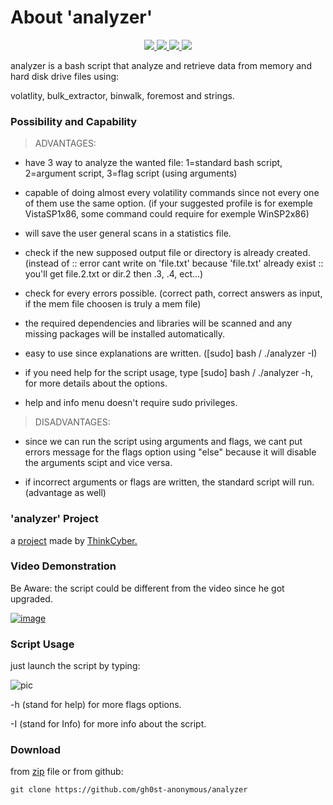 # About 'analyzer'

<p align="center">
   </a>
      <a href="https://github.com/gh0st-anonymous/analyzer">
      <img src="https://img.shields.io/badge/Version-1.0.0-darkgreen">
        <img src="https://img.shields.io/badge/Release%20Date-april%202022-purple">
  <img src="https://shields.io/badge/Bash-100%25-066da5">
  <img src="https://shields.io/badge/Platform-Linux-darkred">
    </a>
  </p>
</p>

analyzer is a bash script that analyze and retrieve data from memory and hard disk drive files using:

volatlity, bulk_extractor, binwalk, foremost and strings.

### Possibility and Capability

>ADVANTAGES:

- have 3 way to analyze the wanted file: 1=standard bash script, 2=argument script, 3=flag script (using arguments)

- capable of doing almost every volatility commands since not every one of them use the same option. (if your suggested profile is for exemple VistaSP1x86, some command could require for exemple WinSP2x86)

- will save the user general scans in a statistics file.

- check if the new supposed output file or directory is already created. (instead of :: error cant write on 'file.txt' because 'file.txt' already exist :: you'll get file.2.txt or dir.2 then .3, .4, ect...)

- check for every errors possible. (correct path, correct answers as input, if the mem file choosen is truly a mem file)

- the required dependencies and libraries will be scanned and any missing packages will be installed automatically.

- easy to use since explanations are written. ([sudo] bash  / ./analyzer -I)

- if you need help for the script usage, type [sudo] bash  / ./analyzer -h, for more details about the options.

- help and info menu doesn't require sudo privileges.

>DISADVANTAGES:

- since we can run the script using arguments and flags, we cant put errors message for the flags option using "else" because it will disable the arguments scipt and vice versa.

- if incorrect arguments or flags are written, the standard script will run. (advantage as well)

### 'analyzer' Project

a [project](https://github.com/gh0st-anonymous/analyzer/files/9894648/project.pdf) made by [ThinkCyber.](https://www.thinkcyber.co.il/)

### Video Demonstration

Be Aware: the script could be different from the video since he got upgraded.

[![image](https://user-images.githubusercontent.com/102325071/198853694-862848c2-16fa-43c5-9eb6-abd9679af4bd.jpg)](https://www.youtube.com/watch?v=aII0oweQ1V8)

### Script Usage

just launch the script by typing:

![pic](https://user-images.githubusercontent.com/102325071/199018360-a9922f2d-2106-44d3-a99d-ea9233c0eb67.png)

-h (stand for help) for more flags options.

-I (stand for Info) for more info about the script.

### Download

from [zip](https://github.com/gh0st-anonymous/analyzer/files/9900045/analyzer.zip) file or from github: 

    git clone https://github.com/gh0st-anonymous/analyzer
